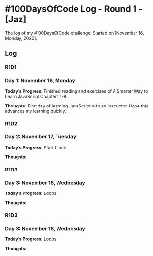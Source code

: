 # #100DaysOfCode Log - Round 1 - [Jaz]

The log of my #100DaysOfCode challenge. Started on [November 16, Monday, 2020].

## Log

### R1D1
### Day 1: November 16, Monday

**Today's Progress**: Finished reading and exercises of A Smarter Way to Learn JavaScript Chapters 1-8.

**Thoughts:** First day of learning JavaScript with an instructor. Hope this advances my learning quickly.

### R1D2
### Day 2: November 17, Tuesday
**Today's Progress**: Start Clock

**Thoughts:**

### R1D3
### Day 3: November 18, Wednesday
**Today's Progress**: Loops

**Thoughts:**

### R1D3
### Day 3: November 18, Wednesday
**Today's Progress**: Loops

**Thoughts:**

